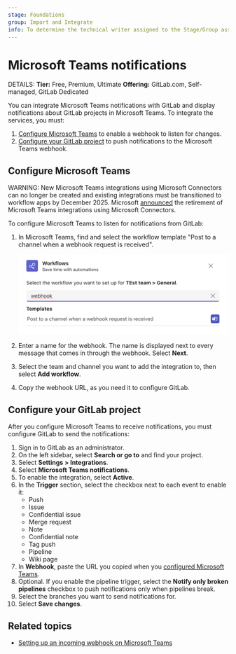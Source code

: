 ```yaml
---
stage: Foundations
group: Import and Integrate
info: To determine the technical writer assigned to the Stage/Group associated with this page, see https://handbook.gitlab.com/handbook/product/ux/technical-writing/#assignments
---
```


# Microsoft Teams notifications

DETAILS:
**Tier:** Free, Premium, Ultimate
**Offering:** GitLab.com, Self-managed, GitLab Dedicated

You can integrate Microsoft Teams notifications with GitLab and display notifications about GitLab projects
in Microsoft Teams. To integrate the services, you must:

1. [Configure Microsoft Teams](#configure-microsoft-teams) to enable a webhook
   to listen for changes.
1. [Configure your GitLab project](#configure-your-gitlab-project) to push notifications
   to the Microsoft Teams webhook.

## Configure Microsoft Teams

WARNING:
New Microsoft Teams integrations using Microsoft Connectors can no longer be created and
existing integrations must be transitioned to workflow apps by December 2025.
Microsoft [announced](https://devblogs.microsoft.com/microsoft365dev/retirement-of-office-365-connectors-within-microsoft-teams/) the retirement of Microsoft Teams integrations using Microsoft Connectors.

To configure Microsoft Teams to listen for notifications from GitLab:

1. In Microsoft Teams, find and select the workflow template "Post to a channel when a webhook request is received".

   ![Selecting a workflow webhook in Microsoft Teams](img/microsoft_teams_select_webhook_workflow.png)

1. Enter a name for the webhook. The name is displayed next to every message that
   comes in through the webhook. Select **Next**.
1. Select the team and channel you want to add the integration to, then select **Add workflow**.
1. Copy the webhook URL, as you need it to configure GitLab.

## Configure your GitLab project

After you configure Microsoft Teams to receive notifications, you must configure
GitLab to send the notifications:

1. Sign in to GitLab as an administrator.
1. On the left sidebar, select **Search or go to** and find your project.
1. Select **Settings > Integrations**.
1. Select **Microsoft Teams notifications**.
1. To enable the integration, select **Active**.
1. In the **Trigger** section, select the checkbox next to each event to enable it:
   - Push
   - Issue
   - Confidential issue
   - Merge request
   - Note
   - Confidential note
   - Tag push
   - Pipeline
   - Wiki page
1. In **Webhook**, paste the URL you copied when you
   [configured Microsoft Teams](#configure-microsoft-teams).
1. Optional. If you enable the pipeline trigger, select the
   **Notify only broken pipelines** checkbox to push notifications only when pipelines break.
1. Select the branches you want to send notifications for.
1. Select **Save changes**.

## Related topics

- [Setting up an incoming webhook on Microsoft Teams](https://learn.microsoft.com/en-us/microsoftteams/platform/webhooks-and-connectors/how-to/connectors-using#setting-up-a-custom-incoming-webhook)
